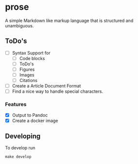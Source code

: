 # prose

A simple Markdown like markup language that is structured and unambiguous.

## ToDo's

- [ ] Syntax Support for
  - [ ] Code blocks
  - [ ] ToDo's
  - [ ] Figures
  - [ ] Images
  - [ ] Citations
- [ ] Create a Article Document Format
- [ ] Find a nice way to handle special characters.

### Features

- [x] Output to Pandoc
- [x] Create a docker image

## Developing

To develop run

```
make develop
```
